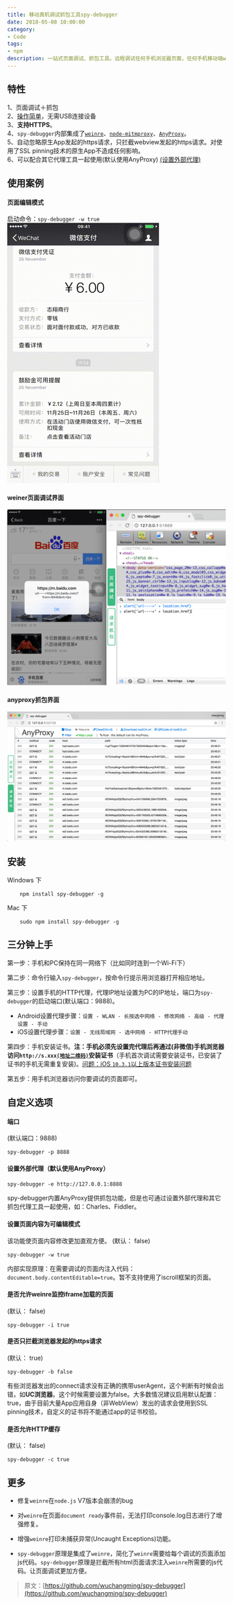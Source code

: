 ```yaml
---
title: 移动真机调试抓包工具spy-debugger
date: 2018-05-08 10:00:00
category:
- Code
tags:
- npm
description: 一站式页面调试、抓包工具。远程调试任何手机浏览器页面，任何手机移动端webview（如：微信，HybirdApp等）。支持HTTP/HTTPS，无需USB连接设备。  
---
```

  
特性
------------
  
1、页面调试＋抓包  
2、[操作简单](#三分钟上手)，无需USB连接设备   
3、**支持HTTPS**。  
4、`spy-debugger`内部集成了[`weinre`](http://people.apache.org/~pmuellr/weinre/docs/latest/)、[`node-mitmproxy`](https://github.com/wuchangming/node-mitmproxy)、[`AnyProxy`](https://github.com/alibaba/anyproxy)。  
5、自动忽略原生App发起的https请求，只拦截webview发起的https请求。对使用了SSL pinning技术的原生App不造成任何影响。  
6、可以配合其它代理工具一起使用(默认使用AnyProxy) [(设置外部代理)](#设置外部代理默认使用anyproxy)  
  
使用案例
------------
#### 页面编辑模式
  
启动命令：`spy-debugger -w true`  
![编辑模式](/assets/images/spy-debugger/spy-debugger-w.gif)
  
#### weiner页面调试界面
  
![调试模式](/assets/images/spy-debugger/demo.png)
  
#### anyproxy抓包界面
  
![抓包模式](/assets/images/spy-debugger/AnyProxy.png)
  
安装
------------
  
Windows 下
```
    npm install spy-debugger -g
```
  
Mac 下
```
    sudo npm install spy-debugger -g
```
  
## 三分钟上手
  
第一步：手机和PC保持在同一网络下（比如同时连到一个Wi-Fi下）
  
第二步：命令行输入`spy-debugger`，按命令行提示用浏览器打开相应地址。
  
第三步：设置手机的HTTP代理，代理IP地址设置为PC的IP地址，端口为`spy-debugger`的启动端口(默认端口：9888)。
- Android设置代理步骤：`设置 - WLAN - 长按选中网络 - 修改网络 - 高级 - 代理设置 - 手动`  
- iOS设置代理步骤：`设置 - 无线局域网 - 选中网络 - HTTP代理手动`  
  
第四步：手机安装证书。**注：手机必须先设置完代理后再通过(非微信)手机浏览器访问`http://s.xxx`[`(地址二维码)`](demo/img/QRCodeForCert.png)安装证书**（手机首次调试需要安装证书，已安装了证书的手机无需重复安装)。[问题：iOS `10.3.1`以上版本证书安装问题](https://github.com/wuchangming/spy-debugger/issues/42)
  
第五步：用手机浏览器访问你要调试的页面即可。
  
自定义选项
------------
  
#### 端口
  
(默认端口：9888)
```
spy-debugger -p 8888
```
  
#### 设置外部代理（默认使用AnyProxy）
  
```
spy-debugger -e http://127.0.0.1:8888
```
spy-debugger内置AnyProxy提供抓包功能，但是也可通过设置外部代理和其它抓包代理工具一起使用，如：Charles、Fiddler。
  
#### 设置页面内容为可编辑模式
  
该功能使页面内容修改更加直观方便。
(默认： false)
```
spy-debugger -w true
```
内部实现原理：在需要调试的页面内注入代码：`document.body.contentEditable=true`。暂不支持使用了iscroll框架的页面。
  
#### 是否允许weinre监控iframe加载的页面
  
(默认： false)
```
spy-debugger -i true
```
  
#### 是否只拦截浏览器发起的https请求
  
(默认： true)
```
spy-debugger -b false
```
有些浏览器发出的connect请求没有正确的携带userAgent，这个判断有时候会出错，如**UC浏览器**。这个时候需要设置为false。大多数情况建议启用默认配置：true，由于目前大量App应用自身（非WebView）发出的请求会使用到SSL pinning技术，自定义的证书将不能通过app的证书校验。
  
#### 是否允许HTTP缓存
  
(默认： false)
```
spy-debugger -c true
```
  
更多
------------
  
- 修复`weinre`在`node.js` V7版本会崩溃的bug

- 对`weinre`在页面`document ready`事件前，无法打印console.log日志进行了增强修复。

- 增强`weinre`打印未捕获异常(Uncaught Exceptions)功能。

- `spy-debugger`原理是集成了`weinre`，简化了`weinre`需要给每个调试的页面添加js代码。`spy-debugger`原理是拦截所有html页面请求注入`weinre`所需要的js代码。让页面调试更加方便。
  
>原文：[https://github.com/wuchangming/spy-debugger](https://github.com/wuchangming/spy-debugger)